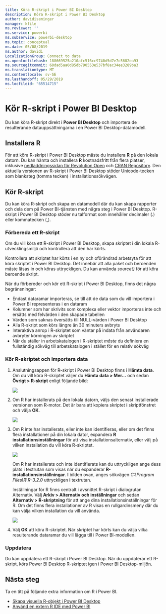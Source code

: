 ```yaml
---
title: Köra R-skript i Power BI Desktop
description: Köra R-skript i Power BI Desktop
author: davidiseminger
manager: kfile
ms.reviewer: ''
ms.service: powerbi
ms.subservice: powerbi-desktop
ms.topic: conceptual
ms.date: 05/08/2019
ms.author: davidi
LocalizationGroup: Connect to data
ms.openlocfilehash: 188669525a210afc516cc9740d5d7e7c5682ea93
ms.sourcegitcommit: 60dad5aa0d85db790553e537bf8ac34ee3289ba3
ms.translationtype: MT
ms.contentlocale: sv-SE
ms.lasthandoff: 05/29/2019
ms.locfileid: "65514715"
---
```

# <a name="run-r-scripts-in-power-bi-desktop"></a>Kör R-skript i Power BI Desktop
Du kan köra R-skript direkt i **Power BI Desktop** och importera de resulterande datauppsättningarna i en Power BI Desktop-datamodell.

## <a name="install-r"></a>Installera R
För att köra R-skript i Power BI Desktop måste du installera **R** på den lokala datorn. Du kan hämta och installera **R** kostnadsfritt från flera platser, inklusive [nedladdningssidan för Revolution Open](https://mran.revolutionanalytics.com/download/) och [CRAN Repository](https://cran.r-project.org/bin/windows/base/). Den aktuella versionen av R-skript i Power BI Desktop stöder Unicode-tecken som blanksteg (tomma tecken) i installationssökvägen.

## <a name="run-r-scripts"></a>Kör R-skript
Du kan köra R-skript och skapa en datamodell där du kan skapa rapporter och dela dem på Power BI-tjänsten med några steg i Power BI Desktop. R-skript i Power BI Desktop stöder nu talformat som innehåller decimaler (.) eller kommatecken (,).

### <a name="prepare-an-r-script"></a>Förbereda ett R-skript
Om du vill köra ett R-skript i Power BI Desktop, skapa skriptet i din lokala R-utvecklingsmiljö och kontrollera att den har körts.

Kontrollera att skriptet har körts i en ny och oförändrad arbetsyta för att köra skriptet i Power BI Desktop. Det innebär att alla paket och beroenden måste läsas in och köras uttryckligen. Du kan använda *source()* för att köra beroende skript.

När du förbereder och kör ett R-skript i Power BI Desktop, finns det några begränsningar:

* Endast dataramar importeras, se till att de data som du vill importera i Power BI representeras i en dataram
* Kolumner som har skrivits som komplexa eller vektor importeras inte och ersätts med felvärden i den skapade tabellen
* Värden som saknas översätts till NULL-värden i Power BI Desktop
* Alla R-skript som körs längre än 30 minuters avbryts
* Interaktiva anrop i R-skriptet som väntar på indata från användaren avbryter körningen av skriptet
* När du ställer in arbetskatalogen i R-skriptet *måste* du definiera en fullständig sökväg till arbetskatalogen i stället för en relativ sökväg

### <a name="run-your-r-script-and-import-data"></a>Kör R-skriptet och importera data
1. Anslutningsappen för R-skript i Power BI Desktop finns i **Hämta data**. Om du vill köra R-skriptet väljer du **Hämta data &gt; Mer...** och sedan **Övrigt &gt; R-skript** enligt följande bild:
   
   ![](media/desktop-r-scripts/r-scripts-1.png)
2. Om R har installerats på den lokala datorn, väljs den senast installerade versionen som R-motor. Det är bara att kopiera skriptet i skriptfönstret och välja **OK**.
   
   ![](media/desktop-r-scripts/r-scripts-2.png)
3. Om R inte har installerats, eller inte kan identifieras, eller om det finns flera installationer på din lokala dator, expandera **R installationsinställningar** för att visa installationsalternativ, eller välj på vilken installation du vill köra R-skriptet.
   
   ![](media/desktop-r-scripts/r-scripts-3.png)
   
   Om R har installerats och inte identifierats kan du uttryckligen ange dess plats i textrutan som visas när du expanderar **R-installationsinställningar**. I bilden ovan, anges sökvägen *C:\Program Files\R\R-3.2.0* uttryckligen i textrutan.
   
   Inställningar för R finns centralt i avsnittet R-skript i dialogrutan Alternativ. Välj **Arkiv > Alternativ och inställningar** och sedan **Alternativ > R-skriptning** för att ange dina installationsinställningar för R. Om det finns flera installationer av R visas en rullgardinsmeny där du kan välja vilken installation du vill använda.
   
   ![](media/desktop-r-scripts/r-scripts-4.png)
4. Välj **OK** att köra R-skriptet. När skriptet har körts kan du välja vilka resulterande dataramar du vill lägga till i Power BI-modellen.

### <a name="refresh"></a>Uppdatera
Du kan uppdatera ett R-skript i Power BI Desktop. När du uppdaterar ett R-skript, körs Power BI Desktop R-skriptet igen i Power BI Desktop-miljön.

## <a name="next-steps"></a>Nästa steg
Ta en titt på följande extra information om R i Power BI.

* [Skapa visuella R-objekt i Power BI Desktop](desktop-r-visuals.md)
* [Använd en extern R IDE med Power BI](desktop-r-ide.md)

